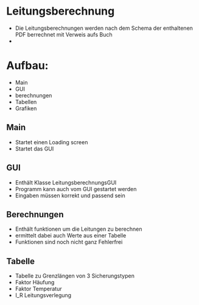 ﻿# Leitungsberechnung
 - Die Leitungsberechnungen werden nach dem Schema der enthaltenen PDF berrechnet mit Verweis aufs Buch
 - 
# Aufbau:
  - Main
  - GUI
  - berechnungen
  - Tabellen
  - Grafiken

## Main
- Startet einen Loading screen
- Startet das GUI

## GUI
- Enthält Klasse LeitungsberechnungsGUI
- Programm kann auch vom GUI gestartet werden
- Eingaben müssen korrekt und passend sein

## Berechnungen 
- Enthält funktionen um die Leitungen zu berechnen
- ermittelt dabei auch Werte aus einer Tabelle
- Funktionen sind noch nicht ganz Fehlerfrei

## Tabelle
- Tabelle zu Grenzlängen von 3 Sicherungstypen
- Faktor Häufung
- Faktor Temperatur
- I_R Leitungsverlegung

